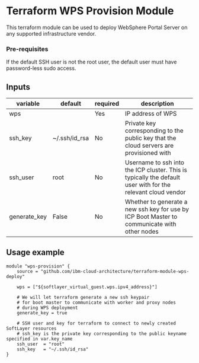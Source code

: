 # Terraform WPS Provision Module
This terraform module can be used to deploy WebSphere Portal Server on any supported infrastructure vendor.

### Pre-requisites

If the default SSH user is not the root user, the default user must have password-less sudo access.


## Inputs

| variable  |  default  | required |  description    |
|-----------|-----------|---------|--------|
|  wps   |      |  Yes  |   IP address of WPS                 | 
|  ssh_key   |   ~/.ssh/id_rsa   |  No  |   Private key corresponding to the public key that the cloud servers are provisioned with                | 
|  ssh_user   |   root   |  No  |   Username to ssh into the ICP cluster. This is typically the default user with for the relevant cloud vendor                | 
|  generate_key   |   False   |  No  |   Whether to generate a new ssh key for use by ICP Boot Master to communicate with other nodes                | 



## Usage example

```hcl
module "wps-provision" {
    source = "github.com/ibm-cloud-architecture/terraform-module-wps-deploy"
    
    wps = ["${softlayer_virtual_guest.wps.ipv4_address}"]
    
    # We will let terraform generate a new ssh keypair 
    # for boot master to communicate with worker and proxy nodes
    # during WPS deployment
    generate_key = true
    
    # SSH user and key for terraform to connect to newly created SoftLayer resources
    # ssh_key is the private key corresponding to the public keyname specified in var.key_name
    ssh_user  = "root"
    ssh_key   = "~/.ssh/id_rsa"
} 
```




